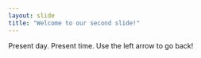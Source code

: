 ```yaml
---
layout: slide
title: "Welcome to our second slide!"
---
```

Present day. Present time.
Use the left arrow to go back!
